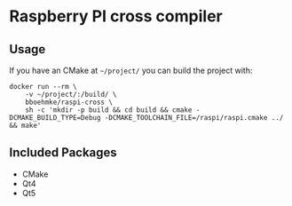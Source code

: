 Raspberry PI cross compiler
==========================

Usage
-----

If you have an CMake at 
```~/project/``` you can build the project with:

```
docker run --rm \
    -v ~/project/:/build/ \
    bboehmke/raspi-cross \
    sh -c 'mkdir -p build && cd build && cmake -DCMAKE_BUILD_TYPE=Debug -DCMAKE_TOOLCHAIN_FILE=/raspi/raspi.cmake ../ && make'
```

Included Packages
-----------------

* CMake
* Qt4
* Qt5
